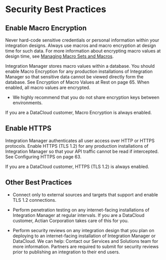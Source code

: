 # Security Best Practices

## Enable Macro Encryption

Never hard-code sensitive credentials or personal information within
your integration designs. Always use macros and macro encryption at
design time for such data. For more information about encrypting macro
values at design time, see [Managing Macro Sets and
Macros](http://docs.actian.com/dataconnect/11.2/index.html#page/User%2FManaging_Macro_Sets_and_Macros.htm%23).

Integration Manager stores macro values within a database. You should
enable Macro Encryption for any production installations of Integration
Manager so that sensitive data cannot be viewed directly form the
database. See Encryption of Macro Values at Rest on page 65. When
enabled, all macro values are encrypted.

- We highly recommend that you do not share encryption keys between
  environments.

If you are a DataCloud customer, Macro Encryption is always enabled.

## Enable HTTPS

Integration Manager authenticates all user access over HTTP or HTTPS
protocols. Enable HTTPS (TLS 1.2) for any production installations of
Integration Manager so that your API traffic cannot be read if
intercepted. See Configuring HTTPS on page 63.

If you are a DataCloud customer, HTTPS (TLS 1.2) is always enabled.

## Other Best Practices

- Connect only to external sources and targets that support and enable
  TLS 1.2 connections.

- Perform penetration testing on any internet-facing installations of
  Integration Manager at regular intervals. If you are a DataCloud
  customer, Actian Corporation takes care of this for you.

- Perform security reviews on any integration design that you plan on
  deploying to an internet-facing installation of Integration Manager
  or DataCloud. We can help: Contact our Services and Solutions team
  for more information. Partners are required to submit for security
  reviews prior to publishing an integration to their end users.

